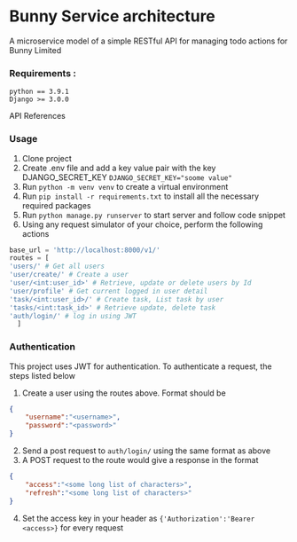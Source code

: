 # Bunny Service architecture
A microservice model of a simple RESTful API for managing todo actions for Bunny Limited

### Requirements :
```
python == 3.9.1
Django >= 3.0.0
```
 
API References
### Usage
1. Clone project
2. Create .env file and add a key value pair with the key DJANGO_SECRET_KEY `DJANGO_SECRET_KEY="soome value"`
3. Run `python -m venv venv` to create a virtual environment
4. Run `pip install -r requirements.txt` to install all the necessary required packages
5. Run `python manage.py runserver` to start server and follow code snippet
6. Using any request simulator of your choice, perform the following actions
```python
base_url = 'http://localhost:8000/v1/'
routes = [
'users/' # Get all users
'user/create/' # Create a user
'user/<int:user_id>' # Retrieve, update or delete users by Id 
'user/profile' # Get current logged in user detail
'task/<int:user_id>/' # Create task, List task by user
'tasks/<int:task_id>' # Retrieve update, delete task 
'auth/login/' # log in using JWT
  ]
```
### Authentication
This project uses JWT for authentication. 
To authenticate a request, the steps listed below
1. Create a user using the routes above. Format should be
```json
{
    "username":"<username>",
    "password":"<password>"
}
```
2. Send a post request to `auth/login/` using the same format as above
3. A POST request to the route would give a response in the format
```json
{
    "access":"<some long list of characters>",
    "refresh":"<some long list of characters>"
}
```
4. Set the access key in your header as `{'Authorization':'Bearer <access>}` for every request



<!-- ##### NB: This project was made with some assumptions in mind  -->
